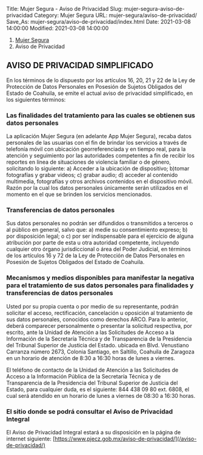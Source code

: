 Title: Mujer Segura - Aviso de Privacidad
Slug: mujer-segura-aviso-de-privacidad
Category: Mujer Segura
URL: mujer-segura/aviso-de-privacidad/
Save_As: mujer-segura/aviso-de-privacidad/index.html
Date: 2021-03-08 14:00:00
Modified: 2021-03-08 14:00:00


<nav aria-label="breadcrumb">
<ol class="breadcrumb">
<li class="breadcrumb-item"><a href="../">Mujer Segura</a></li>
<li class="breadcrumb-item active" aria-current="page">Aviso de Privacidad</li>
</ol>
</nav>



## AVISO DE PRIVACIDAD SIMPLIFICADO

En los términos  de lo dispuesto por los artículos 16, 20, 21 y 22 de la Ley de Protección de Datos Personales en Posesión de Sujetos Obligados del Estado de Coahuila, se emite el actual aviso de privacidad simplificado, en los siguientes términos:

### Las finalidades del tratamiento para las cuales se obtienen sus datos personales

La aplicación Mujer Segura (en adelante App Mujer Segura), recaba datos personales de las usuarias con el fin de brindar los servicios a través de telefonía móvil con ubicación georreferenciada y en tiempo real, para la atención y seguimiento por las autoridades competentes a fin de recibir los reportes en línea de situaciones de violencia familiar o de género, solicitando lo siguiente: a) Acceder a la ubicación de dispositivo; b)tomar fotografías y grabar videos; c) grabar audio; d) acceder al contenido multimedia, fotografías y otros archivos contenidos en el dispositivo móvil. Razón por la cual los datos personales únicamente serán utilizados en el momento en el que se brinden los servicios mencionados.

### Transferencias de datos personales

Sus datos personales no podrán ser difundidos o transmitidos a terceros o al público en general, salvo que: a) medie su consentimiento expreso; b) por disposición legal; o c) por ser indispensable para el ejercicio de alguna atribución por parte de esta u otra autoridad competente, incluyendo cualquier otro órgano jurisdiccional o área del Poder Judicial, en términos de los artículos 16 y 72 de la Ley de Protección de Datos Personales en Posesión de Sujetos Obligados del Estado de Coahuila.

### Mecanismos y medios disponibles para manifestar la negativa para el tratamiento de sus datos personales para finalidades y transferencias de datos personales

Usted por su propia cuenta o por medio de su representante, podrán solicitar el acceso, rectificación, cancelación u oposición al tratamiento de sus datos personales, conocidos como derechos ARCO. Para lo anterior, deberá comparecer personalmente o presentar la solicitud respectiva, por escrito, ante la Unidad de Atención a las Solicitudes de Acceso a la Información de la Secretaría Técnica y de Transparencia de la Presidencia del Tribunal Superior de Justicia del Estado. ubicada en Blvd. Venustiano Carranza número 2673, Colonia Santiago, en Saltillo, Coahuila de Zaragoza en un horario de atención de 8:30 a 16:30 horas de lunes a viernes.

El teléfono de contacto de la Unidad de Atención a las Solicitudes de Acceso a la Información Pública de la Secretaría Técnica y de Transparencia de la Presidencia del Tribunal Superior de Justicia del Estado, para cualquier duda, es el siguiente: 844 438 09 80 ext. 6808, el cual será atendido en un horario de lunes a viernes de 08:30 a 16:30 horas.

### El sitio donde se podrá consultar el Aviso de Privacidad Integral

El Aviso de Privacidad Integral estará a su disposición en la página de internet siguiente: [https://www.pjecz.gob.mx/aviso-de-privacidad/](/aviso-de-privacidad/)
